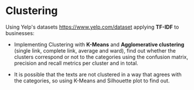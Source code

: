 # Clustering

Using Yelp's datasets https://www.yelp.com/dataset applying **TF-IDF** to businesses:

- Implementing Clustering with **K-Means** and **Agglomerative clustering** (single link, complete link, average and ward), find out whether the clusters correspond or not to the categories using the confusion matrix, precision and recall metrics per cluster and in total.

- It is possible that the texts are not clustered in a way that agrees with the categories, so using K-Means and Silhouette plot to find out.
